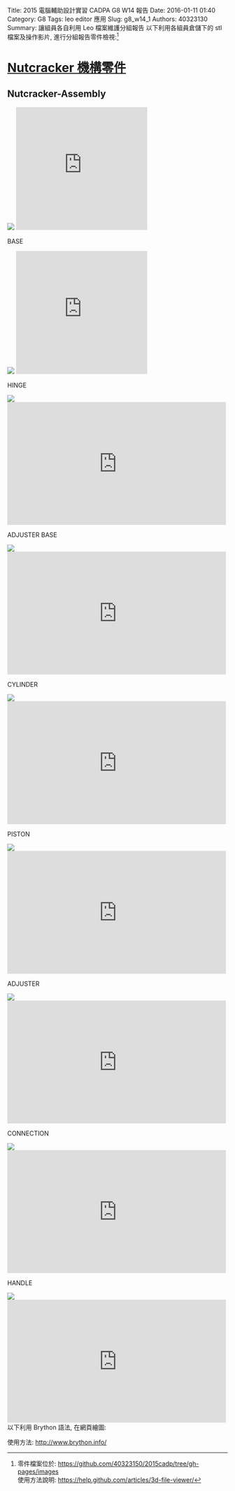 Title: 2015 電腦輔助設計實習 CADPA G8 W14 報告
Date: 2016-01-11 01:40
Category: G8
Tags: leo editor 應用
Slug: g8_w14_1
Authors: 40323130
Summary: 讓組員各自利用 Leo 檔案維護分組報告
以下利用各組員倉儲下的 stl 檔案及操作影片, 進行分組報告零件檢視:[^1]

[^1]:零件檔案位於: <https://github.com/40323150/2015cadp/tree/gh-pages/images><br/>
使用方法說明: <https://help.github.com/articles/3d-file-viewer/>

 <h1><a href="https://copy.com/DXQiGkDoe9K8Cz7m">Nutcracker 機構零件</a></h1>
 
 <h2>Nutcracker-Assembly</h2>
 
<script src="https://embed.github.com/view/3d/40323150/2015cadp/gh-pages/images/asm0002.stl"></script>
<img src="https://copy.com/URyzUltlyfMWSaVh">
<iframe src="https://player.vimeo.com/video/150985599" width="300" height="281" frameborder="0" webkitallowfullscreen mozallowfullscreen allowfullscreen></iframe>
 
 BASE
 
<script src="https://embed.github.com/view/3d/40323150/2015cadp/gh-pages/images/1base.stl"></script>
<img src="https://copy.com/AqR3VA4BPSNdC7wl">
<iframe src="https://player.vimeo.com/video/150805720" width="300" height="281" frameborder="0" webkitallowfullscreen mozallowfullscreen allowfullscreen></iframe>

HINGE

<script src="https://embed.github.com/view/3d/40323150/2015cadp/gh-pages/images/1prt01.stl"></script>
<img src="https://copy.com/9FaGhDpACUgDNzIL">
<iframe src="https://player.vimeo.com/video/150805725" width="500" height="281" frameborder="0" webkitallowfullscreen mozallowfullscreen allowfullscreen></iframe>

ADJUSTER BASE

<script src="https://embed.github.com/view/3d/40323150/2015cadp/gh-pages/images/1prt03.stl"></script>
<img src="https://copy.com/ilRxnb6djCjuDfWb">
<iframe src="https://player.vimeo.com/video/150805726" width="500" height="281" frameborder="0" webkitallowfullscreen mozallowfullscreen allowfullscreen></iframe>

CYLINDER

<script src="https://embed.github.com/view/3d/40323150/2015cadp/gh-pages/images/1prt09.stl"></script>
<img src="https://copy.com/eZCT3DHt4wBSE0eC">
<iframe src="https://player.vimeo.com/video/150805722" width="500" height="281" frameborder="0" webkitallowfullscreen mozallowfullscreen allowfullscreen></iframe>

PISTON

<script src="https://embed.github.com/view/3d/40323150/2015cadp/gh-pages/images/2prt02.stl"></script>
<img src="https://copy.com/9FaGhDpACUgDNzIL">
<iframe src="https://player.vimeo.com/video/150805724" width="500" height="281" frameborder="0" webkitallowfullscreen mozallowfullscreen allowfullscreen></iframe>

ADJUSTER

<script src="https://embed.github.com/view/3d/40323150/2015cadp/gh-pages/images/3prt04.stl"></script>
<img src="https://copy.com/MLSBcp2EhXxKwtPQ">
<iframe src="https://player.vimeo.com/video/150805723" width="500" height="281" frameborder="0" webkitallowfullscreen mozallowfullscreen allowfullscreen></iframe>

CONNECTION

<script src="https://embed.github.com/view/3d/40323150/2015cadp/gh-pages/images/3prt05.stl"></script>
<img src="https://copy.com/kEM6suRVDEJLGEyM">
<iframe src="https://player.vimeo.com/video/150808153" width="500" height="281" frameborder="0" webkitallowfullscreen mozallowfullscreen allowfullscreen></iframe>

HANDLE

<script src="https://embed.github.com/view/3d/40323150/2015cadp/gh-pages/images/3prt06.stl"></script>
<img src="https://copy.com/JeoROuSgnKvDNIZL">
<iframe src="https://player.vimeo.com/video/150808152" width="500" height="281" frameborder="0" webkitallowfullscreen mozallowfullscreen allowfullscreen></iframe>

<br />
以下利用 Brython 語法, 在網頁繪圖:

使用方法: <http://www.brython.info/>

<!-- 導入 brython_dist.js -->
<script type="text/javascript" src="http://brython.info/src/brython_dist.js"></script>
<!-- 啟動 brython() -->
<script>
window.onload=function(){
brython(1);
}
</script>
<!-- 以下利用 Brython 程式執行繪圖 -->
<canvas id="plotarea" width="300" height="200"></canvas>
<script type="text/python3">
# 導入 doc
from browser import document as doc
import math

# 準備繪圖畫布
canvas = doc["plotarea"]
ctx = canvas.getContext("2d")
# 進行座標轉換, x 軸不變, y 軸反向且移動 canvas.height 單位光點
# ctx.setTransform(1, 0, 0, -1, 0, canvas.height)
# 以下採用 canvas 原始座標繪圖
flag_w = canvas.width
flag_h = canvas.height
circle_x = flag_w/4
circle_y = flag_h/4
# 先畫滿地紅
ctx.fillStyle='rgb(255, 0, 0)'
ctx.fillRect(0,0,flag_w,flag_h)
# 再畫青天
ctx.fillStyle='rgb(0, 0, 150)'
ctx.fillRect(0,0,flag_w/2,flag_h/2)
# 畫十二道光芒白日
ctx.beginPath()
star_radius = flag_w/8
angle = 0
for i in range(24):
    angle += 5*math.pi*2/12
    toX = circle_x + math.cos(angle)*star_radius
    toY = circle_y + math.sin(angle)*star_radius
    # 只有 i 為 0 時移動到 toX, toY, 其餘都進行 lineTo
    if (i):
        ctx.lineTo(toX, toY)
    else:
        ctx.moveTo(toX, toY)
ctx.closePath()
# 將填色設為白色
ctx.fillStyle = '#fff'
ctx.fill()
# 白日:藍圈
ctx.beginPath()
ctx.arc(circle_x, circle_y, flag_w*17/240, 0, math.pi*2, True)
ctx.closePath()
# 填色設為藍色
ctx.fillStyle = 'rgb(0, 0, 149)'
ctx.fill()
# 白日:白心
ctx.beginPath()
ctx.arc(circle_x, circle_y, flag_w/16, 0, math.pi*2, True)
ctx.closePath()
# 填色設為白色
ctx.fillStyle = '#fff'
ctx.fill()
</script>
